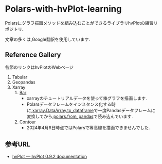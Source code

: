 # Polars-with-hvPlot-learning
Polarsにグラフ描画メソッドを組み込むことができるライブラリhvPlotの練習リポジトリ.

文章の多くは,Google翻訳を使用しています.

## Reference Gallery
各節のリンクはhvPlotのWebページ
1. Tabular
1. Geopandas
1. Xarray
    1. [Bar](https://hvplot.holoviz.org/reference/xarray/bar.html)
        * xarrayのチュートリアルデータを使って棒グラフを描画します.
        * Polarsデータフレームをインスタンス化する時に,[xarray.DataArray.to_dataframe](https://docs.xarray.dev/en/latest/generated/xarray.DataArray.to_dataframe.html)で一度Pandasデータフレームに変換してから,[polars.from_pandas](https://docs.pola.rs/py-polars/html/reference/api/polars.from_pandas.html)で読み込んでいます.
    1. [Contour](https://hvplot.holoviz.org/reference/xarray/contour.html)
        * 2024年4月9日時点ではPolarsで等高線を描画できませんでした.



## 参考URL
* [hvPlot — hvPlot 0.9.2 documentation](https://hvplot.holoviz.org/index.html)

